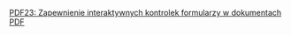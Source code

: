 [PDF23: Zapewnienie interaktywnych kontrolek formularzy w dokumentach PDF](https://www.w3.org/WAI/WCAG22/Techniques/pdf/PDF23)